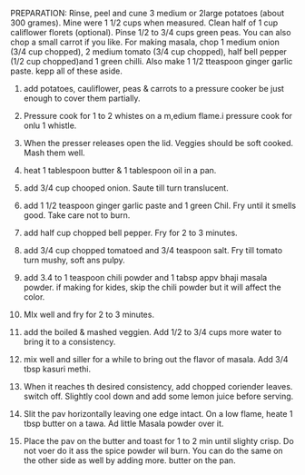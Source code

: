 PREPARATION:
Rinse, peel and cune 3 medium or 2large potatoes (about 300 grames).
Mine were 1 1/2 cups when measured.
Clean half of 1 cup califlower florets (optional).
Pinse 1/2 to 3/4 cups green peas.
You can also chop a small carrot if you like.
For making masala, chop 1 medium onion (3/4 cup chopped), 2 medium tomato (3/4 cup chopped), half bell pepper (1/2 cup chopped)and 1 green chilli.
Also make 1 1/2 tteaspoon ginger garlic paste. 
kepp all of these aside.

1.  add potatoes, cauliflower, peas & carrots to a pressure cooker be just enough to cover them partially.

2. Pressure cook for 1 to 2 whistes on a m,edium flame.i pressure cook for onlu 1 whistle.

3. When the presser releases open the lid. Veggies should be soft cooked. Mash them well.

4. heat 1 tablespoon butter & 1 tablespoon oil in a pan.

5. add 3/4 cup chooped onion. Saute till turn translucent.

6. add 1 1/2 teaspoon ginger garlic paste and 1 green Chil. Fry until it smells good. Take care not to burn.

7. add half cup chopped bell pepper. Fry for 2 to 3 minutes.

8. add 3/4 cup chopped tomatoed and 3/4 teaspoon salt. Fry till tomato turn mushy, soft ans pulpy.

9. add 3.4 to 1 teaspoon chili powder and 1 tabsp appv bhaji masala powder. if making for kides, skip the chili powder but it will affect the color.

10. MIx well and fry for 2 to 3 minutes.

11. add the boiled & mashed veggien. Add 1/2 to 3/4 cups more water to bring it to a consistency.

12. mix well and siller for a while to bring out the flavor of masala. Add 3/4 tbsp kasuri methi.

13. When it reaches th desired consistency, add chopped coriender leaves. switch off. Slightly cool down and add some lemon juice before serving.

14. Slit the pav horizontally leaving one edge intact. On a low flame, heate 1 tbsp butter on a tawa. Ad little Masala powder over it.

15. Place the pav on the butter and toast for 1 to 2 min until slighty crisp. Do not voer do it ass the spice powder wil burn. You can do the same on the other side as well by adding more. butter on the pan.

